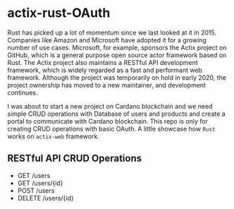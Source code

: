 # actix-rust-OAuth

Rust has picked up a lot of momentum since we last looked at it in 2015. Companies like Amazon and Microsoft have adopted it for a growing number of use cases. Microsoft, for example, sponsors the Actix project on GitHub, which is a general purpose open source actor framework based on Rust. The Actix project also maintains a RESTful API development framework, which is widely regarded as a fast and performant web framework. Although the project was temporarily on hold in early 2020, the project ownership has moved to a new maintainer, and development continues.

I was about to start a new project on Cardano blockchain and we need simple CRUD operations with Database of users and products and create a portal to communicate with Cardano blockchain.
This repo is only for creating CRUD operations with basic OAuth. A little showcase how `Rust` works on `actix-web` framework.

## RESTful API CRUD Operations
* GET /users
* GET /users/{id}
* POST /users
* DELETE /users/{id}
